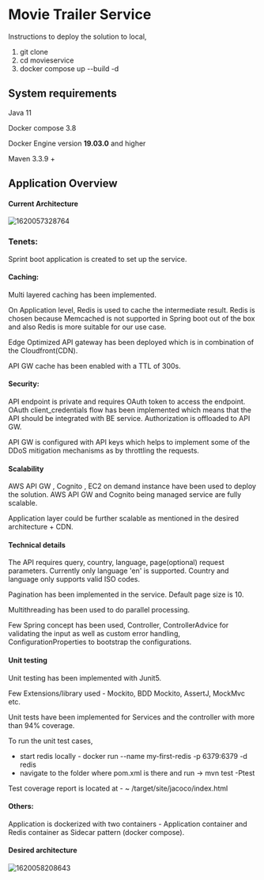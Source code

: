 # Movie Trailer Service

Instructions to deploy the solution to local,

1. git clone <repo>
2. cd movieservice
3. docker compose up --build -d

## System requirements

Java 11

Docker compose 3.8

Docker Engine version **19.03.0** and higher

Maven 3.3.9 +

## Application Overview

#### Current Architecture

![1620057328764](C:\Users\GEBRUI~1\AppData\Local\Temp\1620057328764.png)



### Tenets:

Sprint boot application is created to set up the service. 

#### Caching: 

Multi layered caching has been implemented.

On Application level, Redis is used to cache the intermediate result. Redis is chosen because Memcached is not supported in Spring boot out of the box and also Redis is more suitable for our use case.

Edge Optimized API gateway has been deployed which is in combination of the Cloudfront(CDN).

API GW cache has been enabled with a TTL of 300s.

#### Security:

API endpoint is private and requires OAuth token to access the endpoint. OAuth client_credentials flow has been implemented which means that the API should be integrated with BE service.  Authorization is offloaded to API GW.

API GW is configured with API keys which helps to implement some of the DDoS mitigation mechanisms as by throttling the requests.

#### Scalability

AWS API GW , Cognito , EC2 on demand instance have been used to deploy the solution. AWS API GW and Cognito being managed service are fully scalable.

Application layer could be further scalable as mentioned in the desired architecture + CDN.

#### Technical details

The API requires query, country, language, page(optional) request parameters. Currently only language 'en' is supported. Country and language only supports valid ISO codes.

Pagination has been implemented in the service. Default page size is 10.

Multithreading has been used to do parallel processing.

Few Spring concept has been used, Controller, ControllerAdvice for validating the input as well as custom error handling, ConfigurationProperties to bootstrap the configurations.

#### Unit testing

Unit testing has been implemented with Junit5. 

Few Extensions/library used - Mockito, BDD Mockito, AssertJ, MockMvc etc.

Unit tests have been implemented for Services and the controller with more than 94% coverage.

To run the unit test cases,

- start redis locally - docker run --name my-first-redis -p 6379:6379 -d redis
- navigate to the folder where pom.xml is there and run ->  mvn test -Ptest

Test coverage report is located at -  ~ /target/site/jacoco/index.html



#### Others:

Application is dockerized with two containers - Application container and Redis container as Sidecar pattern (docker compose).



#### Desired architecture

![1620058208643](C:\Users\GEBRUI~1\AppData\Local\Temp\1620058208643.png)



